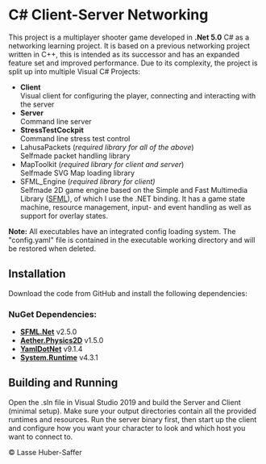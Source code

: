 
# C# Client-Server Networking
This project is a multiplayer shooter game developed in **.Net 5.0** C# as a networking learning project. It is based on a previous networking project written in C++, this is intended as its successor and has an expanded feature set and improved performance.  Due to its complexity, the project is split up into multiple Visual C# Projects:

 - **Client**  
   Visual client for configuring the player, connecting and interacting with the server
 - **Server**  
   Command line server
 - **StressTestCockpit**  
   Command line stress test control
 - LahusaPackets (*required library for all of the above*)  
  Selfmade packet handling library
 - MapToolkit (*required library for client and server*)  
   Selfmade SVG Map loading library
 - SFML_Engine (*required library for client)*  
   Selfmade 2D game engine based on the Simple and Fast Multimedia Library ([SFML](https://www.sfml-dev.org/)), of which I use the .NET binding. It has a game state machine, resource management, input- and event handling as well as support for overlay states.

**Note:** All executables have an integrated config loading system. The "config.yaml" file is contained in the executable working directory and will be restored when deleted.

## Installation
Download the code from GitHub and install the following dependencies:
### NuGet Dependencies:
 - [**SFML.Net**](https://www.nuget.org/packages/SFML.Net/2.5.0?_src=template) v2.5.0
 - [**Aether.Physics2D**](https://www.nuget.org/packages/Aether.Physics2D/1.5.0?_src=template) v1.5.0
 - [**YamlDotNet**](https://www.nuget.org/packages/YamlDotNet/9.1.4?_src=template) v9.1.4
 - [**System.Runtime**](https://www.nuget.org/packages/System.Runtime/4.3.1?_src=template) v4.3.1

## Building and Running
Open the .sln file in Visual Studio 2019 and build the Server and Client (minimal setup). Make sure your output directories contain all the provided runtimes and resources.
Run the server binary first, then start up the client and configure how you want your character to look and which host you want to connect to. 

© Lasse Huber-Saffer
